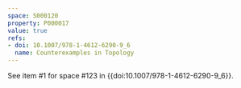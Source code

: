 ```yaml
---
space: S000120
property: P000017
value: true
refs:
- doi: 10.1007/978-1-4612-6290-9_6
  name: Counterexamples in Topology
---
```


See item #1 for space #123 in {{doi:10.1007/978-1-4612-6290-9_6}}.
